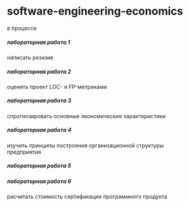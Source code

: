 # software-engineering-economics
в процессе 

##### лабораторная работа 1
написать резюме
##### лабораторная работа 2
оценить проект LOC- и FP-метриками
##### лабораторная работа 3
спрогнозировать основные экономические характеристики
##### лабораторная работа 4
изучить принципы построения организационной структуры предприятия
##### лабораторная работа 5
##### лабораторная работа 6
расчитать стоимость сертификации программного продукта
